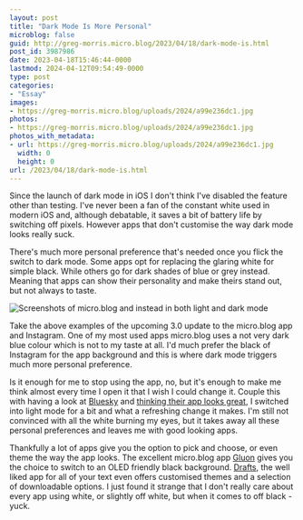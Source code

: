 ```yaml
---
layout: post
title: "Dark Mode Is More Personal"
microblog: false
guid: http://greg-morris.micro.blog/2023/04/18/dark-mode-is.html
post_id: 3987986
date: 2023-04-18T15:46:44-0000
lastmod: 2024-04-12T09:54:49-0000
type: post
categories:
- "Essay"
images:
- https://greg-morris.micro.blog/uploads/2024/a99e236dc1.jpg
photos:
- https://greg-morris.micro.blog/uploads/2024/a99e236dc1.jpg
photos_with_metadata:
- url: https://greg-morris.micro.blog/uploads/2024/a99e236dc1.jpg
  width: 0
  height: 0
url: /2023/04/18/dark-mode-is.html
---
```

Since the launch of dark mode in iOS I don't think I've disabled the feature other than testing. I've never been a fan of the constant white used in modern iOS and, although debatable, it saves a bit of battery life by switching off pixels. However apps that don't customise the way dark mode looks really suck.

There's much more personal preference that's needed once you flick the switch to dark mode. Some apps opt for replacing the glaring white for simple black. While others go for dark shades of blue or grey instead. Meaning that apps can show their personality and make theirs stand out, but not always to taste.

![Screenshots of micro.blog and instead in both light and dark mode](https://greg-morris.micro.blog/uploads/2024/a99e236dc1.jpg)

Take the above examples of the upcoming 3.0 update to the micro.blog app and Instagram. One of my most used apps micro.blog uses a not very dark blue colour which is not to my taste at all. I'd much prefer the black of Instagram for the app background and this is where dark mode triggers much more personal preference.

Is it enough for me to stop using the app, no, but it's enough to make me think almost every time I open it that I wish I could change it. Couple this with having a look at [Bluesky](https://bsky.app/) and [thinking their app looks great](/2023/04/15/i-know-its.html), I switched into light mode for a bit and what a refreshing change it makes. I'm still not convinced with all the white burning my eyes, but it takes away all these personal preferences and leaves me with good looking apps.

Thankfully a lot of apps give you the option to pick and choose, or even theme the way the app looks. The excellent micro.blog app [Gluon](/2023/02/13/gluon-my-perfect.html) gives you the choice to switch to an OLED friendly black background. [Drafts](/2018/04/29/finding-a-use.html), the well liked app for all of your text even offers customised themes and a selection of downloadable options. I just found it strange that I don't really care about every app using white, or slightly off white, but when it comes to off black - yuck.
